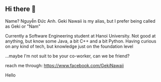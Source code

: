 ## Hi there 👋
Name? Nguyễn Đức Anh. Geki Nawaii is my alias, but I prefer being called as Geki or "Nam"

Currently a Software Engineering student at Hanoi University.
Not good at anything, but know some Java, a bit C++ and a bit Python.
Having curious on any kind of tech, but knowledge just on the foundation level

...maybe I'm not suit to be your co-worker, can we be friend?

reach me through: https://www.facebook.com/GekiNawaii

Hello

<!--
**GekiNawaii/GekiNawaii** is a ✨ _special_ ✨ repository because its `README.md` (this file) appears on your GitHub profile.

Here are some ideas to get you started:

- 🔭 I’m currently working on ...
- 🌱 I’m currently learning ...
- 👯 I’m looking to collaborate on ...
- 🤔 I’m looking for help with ...
- 💬 Ask me about ...
- 📫 How to reach me: ...
- 😄 Pronouns: ...
- ⚡ Fun fact: ...
-->
